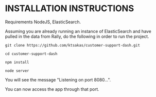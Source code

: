 # INSTALLATION INSTRUCTIONS

Requirements NodeJS, ElasticSearch.

Assuming you are already running an instance of ElasticSearch and have pulled in the data from Rally, do the following in order to run the project.

```
git clone https://github.com/ktsakas/customer-support-dash.git
```

```
cd customer-support-dash
```

```
npm install
```

```
node server
```

You will see the message "Listening on port 8080...".

You can now access the app through that port.